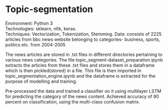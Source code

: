 # Topic-segmentation

Environment: Python 3	     
Technologies: sklearn, nltk, keras.              
Techniques: Vectorization, Tokenization, Stemming.
Data: consists of 2225 articles from bbc news website belonging to categories- business, sports, politics etc. from 2004-2005

The news articles are stored in .txt files in different directories pertaining to various news categories. The file 
topic_segment-dataset_preparation.ipynb extracts the articles from these .txt files and stores them in a dataframe which is then pickled(stored) in a file. This file is then imported in topic_segmentation_engine.ipynb and the dataframe is extracted for the purpose of modelling and training. 

Pre-processed the data and trained a classifier on it using multilayer LSTM for predicting the category of the news content.
Achieved accuracy of 90 percent on classification, using the multi-class confusion matrix.
